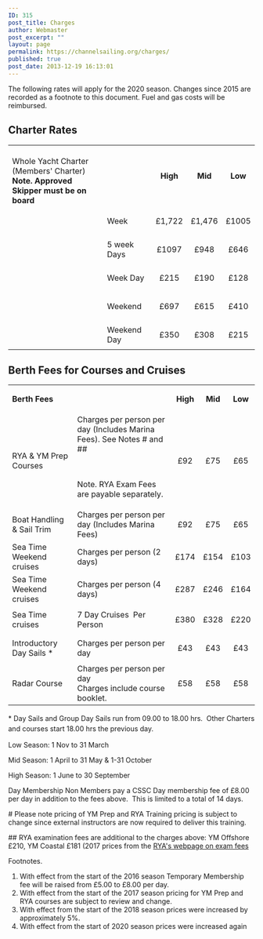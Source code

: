 ```yaml
---
ID: 315
post_title: Charges
author: Webmaster
post_excerpt: ""
layout: page
permalink: https://channelsailing.org/charges/
published: true
post_date: 2013-12-19 16:13:01
---
```

<!-- wp:paragraph -->
<p>The following rates will apply for the 2020 season. Changes since 2015 are recorded as a footnote to this document.&nbsp;Fuel and gas costs will be reimbursed.</p>
<!-- /wp:paragraph -->

<!-- wp:heading -->
<h2>Charter Rates</h2>
<!-- /wp:heading -->

<!-- wp:table -->
<table class="wp-block-table"><tbody><tr><td> <br>Whole Yacht Charter (Members' Charter)   <br><strong>Note.  Approved Skipper must be on board</strong>  </td><td>&nbsp;</td><td>
<p align="center"><b>High</b></p>
</td><td>
<p align="center"><b>Mid</b></p>
</td><td>
<p align="center"><b>Low</b></p>
</td></tr><tr><td></td><td>Week</td><td> <p align="center">£1,722</p> </td><td> <p align="center">£1,476</p> </td><td> <p align="center">£1005</p> </td></tr><tr><td>&nbsp;</td><td>5 week Days</td><td> <p align="center">£1097</p> </td><td> <p align="center">£948</p> </td><td> <p align="center">£646</p> </td></tr><tr><td>&nbsp;</td><td>Week Day</td><td> <p align="center">£215</p> </td><td> <p align="center">£190</p> </td><td> <p align="center">£128</p> </td></tr><tr><td>&nbsp;</td><td>Weekend</td><td> <p align="center">£697</p> </td><td> <p align="center">£615</p> </td><td> <p align="center">£410</p> </td></tr><tr><td>&nbsp;</td><td>Weekend Day</td><td> <p align="center">£350</p> </td><td> <p align="center">£308</p> </td><td> <p align="center">£215</p></td></tr></tbody></table>
<!-- /wp:table -->

<!-- wp:heading -->
<h2>Berth Fees for Courses and Cruises </h2>
<!-- /wp:heading -->

<!-- wp:table -->
<table class="wp-block-table"><tbody><tr><td><b>Berth&nbsp;Fees</b></td><td>&nbsp;</td><td>
<p align="center"><b>High</b></p>
</td><td>
<p align="center"><b>Mid</b></p>
</td><td>
<p align="center"><b>Low</b></p>
</td></tr><tr><td>RYA &amp; YM Prep Courses</td><td>Charges per person per day (Includes Marina Fees). See Notes # and ##
<p>&nbsp;</p>
<p>Note. RYA Exam Fees are payable separately.</p>
</td><td> <p align="center">£92</p> </td><td> <p align="center">£75</p> </td><td>
<p align="center">£65</p>
</td></tr><tr><td>Boat Handling &amp; Sail Trim</td><td>Charges per person per day (Includes Marina Fees)</td><td> <p align="center">£92</p> </td><td> <p align="center">£75</p> </td><td> <p align="center">£65</p> </td></tr><tr><td>Sea Time Weekend cruises</td><td>Charges per person (2 days)</td><td> <p align="center">£174</p> </td><td> <p align="center">£154</p> </td><td> <p align="center">£103</p> </td></tr><tr><td>Sea Time Weekend cruises</td><td>Charges per person (4 days)</td><td> <p align="center">£287</p> </td><td> <p align="center">£246</p> </td><td> <p align="center">£164</p> </td></tr><tr><td>Sea Time cruises</td><td>7 Day Cruises&nbsp; Per Person</td><td> <p align="center">£380</p> </td><td> <p align="center">£328</p> </td><td> <p align="center">£220</p> </td></tr><tr><td>Introductory Day Sails *</td><td>Charges per person per day</td><td> <p align="center">£43</p> </td><td> <p align="center">£43</p> </td><td> <p align="center">£43</p> </td></tr><tr><td>Radar Course</td><td>Charges per person per day <br>Charges include course booklet.</td><td>
<p align="center">£58</p>
</td><td>
<p align="center">£58</p>
</td><td>
<p align="center">£58</p>
</td></tr></tbody></table>
<!-- /wp:table -->

<!-- wp:paragraph -->
<p><span style="line-height: 1.5em;">* Day Sails and Group Day Sails run from 09.00 to 18.00 hrs. &nbsp;Other Charters and courses start 18.00 hrs the previous day.</span></p>
<!-- /wp:paragraph -->

<!-- wp:paragraph -->
<p>Low Season: 1 Nov to 31 March</p>
<!-- /wp:paragraph -->

<!-- wp:paragraph -->
<p>Mid Season: 1 April to 31 May &amp; 1-31 October</p>
<!-- /wp:paragraph -->

<!-- wp:paragraph -->
<p>High Season: 1 June to 30 September</p>
<!-- /wp:paragraph -->

<!-- wp:paragraph -->
<p><a id="#daymembership"></a>Day Membership Non Members pay a CSSC Day membership fee of £8.00 per day in addition to the fees above. &nbsp;This is limited to a total of 14 days.</p>
<!-- /wp:paragraph -->

<!-- wp:paragraph -->
<p># Please note&nbsp;pricing of YM Prep and RYA Training pricing is subject to change&nbsp;since external instructors are now required to deliver this training.</p>
<!-- /wp:paragraph -->

<!-- wp:paragraph -->
<p>## RYA examination fees are additional to the charges above: YM Offshore £210, YM Coastal £181 (2017 prices from the&nbsp;<a href="http://www.rya.org.uk/courses-training/exams/Pages/exam-fees.aspx)" target="_blank" rel="noopener noreferrer">RYA's webpage on exam fees</a></p>
<!-- /wp:paragraph -->

<!-- wp:paragraph -->
<p>Footnotes.</p>
<!-- /wp:paragraph -->

<!-- wp:list {"ordered":true} -->
<ol><li>With effect from the start of the 2016&nbsp;season&nbsp;Temporary Membership fee will be&nbsp;raised from £5.00 to £8.00 per day.</li><li>With effect from the start of the 2017 season pricing for YM Prep and RYA courses are subject to review and change.</li><li>With effect from the start of the 2018 season prices were increased by approximately 5%.</li><li>With effect from the start of 2020 season prices were increased again</li></ol>
<!-- /wp:list -->
